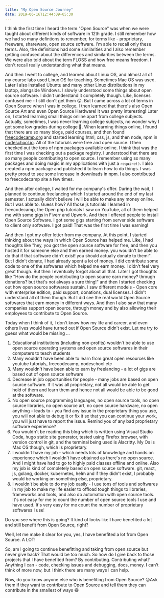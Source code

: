 ```yaml
---
title: "My Open Source Journey"
date: 2019-06-16T12:44:09+05:30
---
```


I think the first time I heard the term "Open Source" was when we were taught about different kinds of software in 12th grade. I still remember how we had so many defintions to remember, for terms like - proprietary, freeware, shareware, open source software. I'm able to recall only these terms. Also, the definitions had some similarities and I also remember getting confused about the differences and similarities between the terms. We were also told about the term FLOSS and how free means freedom. I don't recall really understanding what that means.

And then I went to college, and learned about Linux OS, and almost all of my course labs used Linux OS for teaching. Sometimes Mac OS was used. Later I also installed Ubuntu and many other Linux distributions in my laptop, alongside Windows. I slowly understood some things about open source software. I didn't understand it completely though. Like, licenses confused me - I still don't get them 😛. But I came across a lot of terms in Open Source when I was in college. I then learned that there's also Open Source Art and even Open Source Hardware! It was pretty interesting! Later on, I started learning small things online apart from college subjects. Actually, sometimes, I was never learning college subjects, no wonder why I got some low grades during college 🙈. When learning things online, I found that there are so many blogs, paid courses, and then found [freecodecamp.org](https://www.freecodecamp.org) and started learning html, css, js, and then node, npm in [nodeschool.io](https://nodeschool.io). All of the tutorials were free and open source. I then checked out the tons of npm packages available online. I think that was the first time I was checking out a package registry. I understood that there are so many people contributing to open source. I remember using so many packages and doing magic in my applications with just a `require()`. I also created a npm package and published it to learn how to do things. I was pretty proud to see some increase in downloads in npm. I also contributed to freecodecamp site a few times.

And then after college, I waited for my company's offer. During the wait, I planned to continue freelancing which I started around the end of my last semester. I actually didn't believe I will be able to make any money online. But I was able to. Guess how? All those js tutorials I learned in freecodecamp, the Open php tutorials I saw on YouTube, all of them helped me with some gigs in Fiverr and Upwork. And then I offered people to install Open Source Software. I got some gigs starting from server side software to client only software. I got paid! That was the first time I was earning!

And then I got my offer letter from my company. At this point, I started thinking about the ways in which Open Source has helped me. Like, I had thoughts like "hey, you got the open source software for free, and then you hosted it for someone else and then earned money. you wouldn't be able to do that if that software didn't exist! you should actually donate to them!". But I didn't donate, I had already spent a lot of money. I did contribute some code to one of the softwares which helped me earn money. I didn't feel very great though. But then I eventually forgot about all that. Later I got thoughts like "How do the people contributing to open source earn money? through donations? but that's not always a sure thing!" and then I started checking out how open source softwares sustain. I saw different models - Open core with enterprise edition, paid support, donations, dual licenses. I didn't understand all of them though. But I did see the real world Open Source softwares that earn money in different ways. And then I also saw that many companies support open source, through money and by also allowing their employees to contribute to Open Source.

Today when I think of it, I don't know how my life and career, and even others lives would have turned out if Open Source didn't exist. Let me try to guess what would be missing ...

1. Educational institutions (including non-profits) wouldn't be able to use open source operating systems and open source softwares in their computers to teach students
2. Many wouldn't have been able to learn from great open resources like youtube tutorials, freecodecamp, nodeschool etc
3. Many wouldn't have been able to earn by freelancing - a lot of gigs are based out of open source software
4. Decrease in job opportunities for people - many jobs are based on open source software. If it was all proprietary, not all would be able to get hold of them and learn them and hence not all would be able to be good at the software.
5. No open source programming languages, no open source tools, no open source libraries, no open source art, no open source hardware, no open anything - leads to - you find any issue in the proprietary thing you use, you will not able to debug it or fix it so that you can continue your work, you will just have to report the issue. Remind you of any bad proprietary software experience?
6. You wouldn't be reading this blog which is written using Visual Studio Code, hugo static site generator, tested using Firefox browser, with version control in git, and the terminal being used is Alacritty. My Os is Mac OS though, which is proprietary.
7. I wouldn't have my job - which needs lots of knowledge and hands on experience which I wouldn't have obtained as there's no open source. And I might have had to go to highly paid classes offline and online. Also my job is kind of completely based on open source software. git, react, js, golang, docker, kubernetes, helm and if they didn't exist, I probably would be working on something else, proprietary.
8. I wouldn't be able to do my job easily - I use tons of tools and softwares in my job to make my life easier to offload tough things to libraries, frameworks and tools, and also do automation with open source tools. It's not easy for me to count the number of open source tools I use and have used. It's very easy for me count the number of proprietary softwares I use!

Do you see where this is going? It kind of looks like I have benefited a lot and still benefit from Open Source, right?

Well, let me make it clear for you, yes, I have benefited a lot from Open Source. A LOT! 

So, am I going to continue benefitting and taking from open source but never give back? That would be too much. So how do I give back to those projects that I have benefited from? By contributing. Contributing what? Anything I can - code, checking issues and debugging, docs, money. I can't think of more now, but I think there are many ways I can help. 

Now, do you know anyone else who is benefiting from Open Source? 😉Ask them if they want to contribute to Open Source and tell them they can contribute in the smallest of ways 😄
